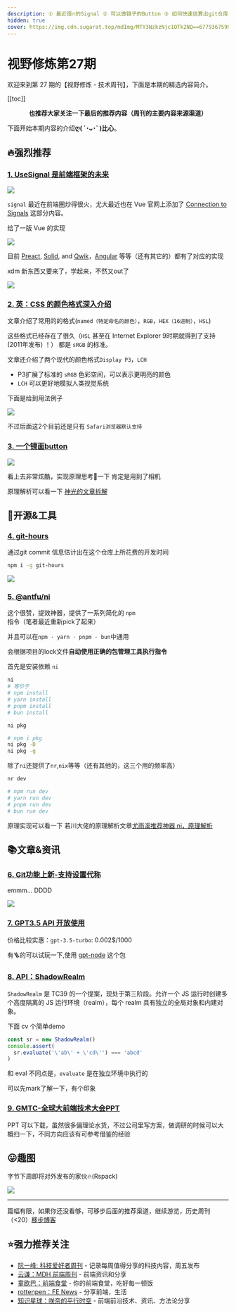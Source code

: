 ```yaml
---
description: ① 最近很🔥的Signal ② 可以做镜子的Button ③ 如何快速估算出git仓库开发所用的时间 ④ @antfu/ni ⑤ GPT3.5
hidden: true
cover: https://img.cdn.sugarat.top/mdImg/MTY3NzkzNjc1OTk2NQ==677936759965
---
```


# 视野修炼第27期

欢迎来到第 27 期的【视野修炼 - 技术周刊】，下面是本期的精选内容简介。

[[toc]]

<center>

**​也推荐大家关注一下最后的推荐内容（周刊的主要内容来源渠道）**
</center>

下面开始本期内容的介绍**ღ( ´･ᴗ･` )比心**。
## 🔥强烈推荐
### [1. UseSignal 是前端框架的未来](https://www.builder.io/blog/usesignal-is-the-future-of-web-frameworks)

![](https://img.cdn.sugarat.top/mdImg/MTY3NzkzMjE2NjUzOQ==677932166539)

`signal` 最近在前端圈炒得很火，尤大最近也在 Vue 官网上添加了 [Connection to Signals](https://vuejs.org/guide/extras/reactivity-in-depth.html#connection-to-signals) 这部分内容。

给了一版 Vue 的实现

![](https://img.cdn.sugarat.top/mdImg/MTY3NzkzMjExOTI5OQ==677932119299)

目前 [Preact](https://preactjs.com/guide/v10/signals/), [Solid](https://www.solidjs.com/docs/latest/api#createsignal), and [Qwik](https://qwik.builder.io/docs/components/state/#usesignal)，[Angular](https://github.com/angular/angular/discussions/49090) 等等（还有其它的）都有了对应的实现

xdm 新东西又要来了，学起来，不然又out了

![](https://img.cdn.sugarat.top/mdImg/MTY3NzkzMjI3ODk1OQ==677932278959)

### [2. 英：CSS 的颜色格式深入介绍](https://www.joshwcomeau.com/css/color-formats/)
文章介绍了常用的的格式(`named（特定命名的颜色）`，`RGB`，`HEX（16进制）`，`HSL`)

这些格式已经存在了很久（`HSL` 甚至在 Internet Explorer 9时期就得到了支持(2011年发布) ！） 都是 `sRGB` 的标准。

文章还介绍了两个现代的颜色格式`Display P3`，`LCH`
* P3扩展了标准的 `sRGB` 色彩空间，可以表示更明亮的颜色
* `LCH` 可以更好地模拟人类视觉系统

下面是给到用法例子

![](https://img.cdn.sugarat.top/mdImg/MTY3NzkzMzI1MTMzNw==677933251337)

不过后面这2个目前还是只有 `Safari浏览器默认支持`

### [3. 一个镜面button](https://github.com/alexwidua/prototypes/tree/master/ShinyButton)

![](https://img.cdn.sugarat.top/mdImg/MTY3NzkzNDM2MDI0MA==ShinyButton.gif)

看上去非常炫酷，实现原理思考🤔一下 肯定是用到了相机

原理解析可以看一下 [神光的文章拆解](https://mp.weixin.qq.com/s/1k3xpLpvcW45nt1wc3rK9g)

## 🔧开源&工具
### [4. git-hours](https://github.com/kimmobrunfeldt/git-hours)

通过git commit 信息估计出在这个仓库上所花费的开发时间

```sh
npm i -g git-hours
```

![](https://img.cdn.sugarat.top/mdImg/MTY3NzkzNTk2OTc3Ng==677935969776)

### [5. @antfu/ni](https://github.com/antfu/ni)

这个很赞，提效神器，提供了一系列简化的 `npm` 指令（笔者最近重新pick了起来）

并且可以在`npm · yarn · pnpm · bun`中通用

会根据项目的lock文件**自动使用正确的包管理工具执行指令**

首先是安装依赖 `ni`
```sh
ni
# 等价于
# npm install
# yarn install
# pnpm install
# bun install

ni pkg

# npm i pkg
ni pkg -D
ni pkg -g
```
除了`ni`还提供了`nr`,`nix`等等（还有其他的，这三个用的频率高）

```sh
nr dev

# npm run dev
# yarn run dev
# pnpm run dev
# bun run dev
```

原理实现可以看一下 若川大佬的原理解析文章[尤雨溪推荐神器 ni，原理解析](https://juejin.cn/post/7023910122770399269)

## 📚文章&资讯
### [6. Git功能上新-支持设置代称](https://github.blog/changelog/2023-03-01-add-pronouns-to-your-github-profile/)

emmm... DDDD

![](https://img.cdn.sugarat.top/mdImg/MTY3NzkzOTM2MTQ1NA==677939361454)

### [7. GPT3.5 API 开放使用](https://juejin.cn/post/7205774080535134266)

价格比较实惠：`gpt-3.5-turbo`: 0.002$/1000

有🪜的可以试玩一下,使用 [gpt-node](https://www.npmjs.com/package/gpt-node) 这个包

### [8. API：ShadowRealm](https://mp.weixin.qq.com/s/rKTETDGb60UCZr2pwK5Cdg)

`ShadowRealm` 是 TC39 的一个提案，现处于第三阶段。允许一个 JS 运行时创建多个高度隔离的 JS 运行环境（realm），每个 realm 具有独立的全局对象和内建对象。

下面 cv 个简单demo
```js
const sr = new ShadowRealm()
console.assert(
  sr.evaluate('\'ab\' + \'cd\'') === 'abcd'
)
```

和 eval 不同点是，`evaluate` 是在独立环境中执行的

可以先mark了解一下，有个印象

### [9. GMTC-全球大前端技术大会PPT](https://gmtc.infoq.cn/202302/beijing/schedule)

PPT 可以下载，虽然很多偏理论水货，不过公司里写方案，做调研的时候可以大概扫一下，不同方向应该有可参考借鉴的经验

## 😛趣图
字节下周即将对外发布的家伙🔥(Rspack)

![](https://img.cdn.sugarat.top/mdImg/MTY3NzkzNjc1OTk2NQ==677936759965)

---

篇幅有限，如果你还没看够，可移步后面的推荐渠道，继续游览，历史周刊（<20）[移步博客](https://sugarat.top/weekly/index.html)

## ⭐️强力推荐关注
* [阮一峰: 科技爱好者周刊](https://www.ruanyifeng.com/blog/archives.html) - 记录每周值得分享的科技内容，周五发布
* [云谦：MDH 前端周刊](https://www.yuque.com/chencheng/mdh-weekly) - 前端资讯和分享
* [童欧巴：前端食堂](https://github.com/Geekhyt/weekly) - 你的前端食堂，吃好每一顿饭
* [rottenpen：FE News](https://rottenpen.zhubai.love/) - 分享前端，生活
* [知识星球：咲奈的平行时空](https://public.zsxq.com/groups/28851452458181.html) - 前端前沿技术、资讯、方法论分享
